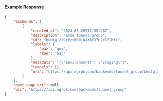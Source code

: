 <!-- Code generated for API Clients. DO NOT EDIT. -->

#### Example Response

```json
{
	"backends": [
		{
			"created_at": "2024-08-26T17:55:26Z",
			"description": "acme tunnel group",
			"id": "bkdtg_2lCrVzrB6bjW4XAE37H2YCflMfc",
			"labels": {
				"baz": "qux",
				"foo": "bar"
			},
			"metadata": "{\"environment\": \"staging\"}",
			"tunnels": [],
			"uri": "https://api.ngrok.com/backends/tunnel_group/bkdtg_2lCrVzrB6bjW4XAE37H2YCflMfc"
		}
	],
	"next_page_uri": null,
	"uri": "https://api.ngrok.com/backends/tunnel_group"
}
```
